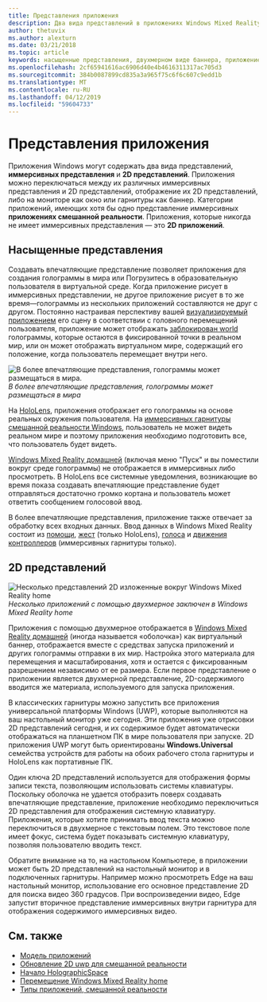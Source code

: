 ```yaml
---
title: Представления приложения
description: Два вида представлений в приложениях Windows Mixed Reality, иммерсивных и 2D представления.
author: thetuvix
ms.author: alexturn
ms.date: 03/21/2018
ms.topic: article
keywords: насыщенные представления, двухмерном виде баннера, приложение
ms.openlocfilehash: 2cf65941616ac6906d40e4b4616311317ac705d3
ms.sourcegitcommit: 384b0087899cd835a3a965f75c6f6c607c9edd1b
ms.translationtype: MT
ms.contentlocale: ru-RU
ms.lasthandoff: 04/12/2019
ms.locfileid: "59604733"
---
```

# <a name="app-views"></a>Представления приложения

Приложения Windows могут содержать два вида представлений, **иммерсивных представления** и **2D представлений**. Приложения можно переключаться между их различных иммерсивных представления и 2D представлений, отображение их 2D представлений, либо на мониторе как окно или гарнитуры как баннер. Категории приложений, имеющих хотя бы одно представление иммерсивных **приложениях смешанной реальности**. Приложения, которые никогда не имеет иммерсивных представления — это **2D приложений**.

## <a name="immersive-views"></a>Насыщенные представления

Создавать впечатляющие представление позволяет приложения для создания голограммы в мира или Погрузитесь в образовательную пользователя в виртуальной среде. Когда приложение рисует в иммерсивных представлении, не другое приложение рисует в то же время&mdash;голограммы из нескольких приложений составляются не друг с другом. Постоянно настраивая перспективу вашей [визуализируемый приложением](rendering.md) его сцену в соответствии с головного перемещений пользователя, приложение может отображать [заблокирован world](coordinate-systems.md) голограммы, которые остаются в фиксированной точки в реальном мир, или он может отображать виртуальном мире, содержащий его положение, когда пользователь перемещает внутри него.

![В более впечатляющие представления, голограммы может размещаться в мира.](images/designoverview.jpg)<br>
*В более впечатляющие представления, голограммы может размещаться в мира*

На [HoloLens](hololens-hardware-details.md), приложения отображает его голограммы на основе реальных окружения пользователя. На [иммерсивных гарнитуры смешанной реальности Windows](immersive-headset-hardware-details.md), пользователь не может видеть реальном мире и поэтому приложения необходимо подготовить все, что пользователь будет видеть.

[Windows Mixed Reality домашней](navigating-the-windows-mixed-reality-home.md) (включая меню "Пуск" и вы поместили вокруг среде голограммы) не отображается в иммерсивных либо просмотреть. В HoloLens все системные уведомления, возникающие во время показа создавать впечатляющие представление будет отправляться достаточно громко кортана и пользователь может ответить сообщением голосовой ввод.

В более впечатляющие представления, приложение также отвечает за обработку всех входных данных. Ввод данных в Windows Mixed Reality состоит из [помощи](gaze.md), [жест](gestures.md) (только HoloLens), [голоса](voice-input.md) и [движения контроллеров](motion-controllers.md) (иммерсивных гарнитуры только).

## <a name="2d-views"></a>2D представлений

![Несколько представлений 2D изложенные вокруг Windows Mixed Reality home](images/teleportation-640px.png)<br>
*Несколько приложений с помощью двухмерное заключен в Windows Mixed Reality home*

Приложения с помощью двухмерное отображается в [Windows Mixed Reality домашней](navigating-the-windows-mixed-reality-home.md) (иногда называется «оболочка») как виртуальный баннер, отображается вместе с средствах запуска приложений и других голограммы отправки в их мир. Настройка этого материала для перемещения и масштабирования, хотя и остается с фиксированным разрешением независимо от ее размера. Если первое представление о приложении является двухмерной представление, 2D-содержимого вводится же материала, используемого для запуска приложения.

В классических гарнитуры можно запустить все приложения универсальной платформы Windows (UWP), которые выполняются на ваш настольный монитор уже сегодня. Эти приложения уже отрисовки 2D представлений сегодня, и их содержимое будет автоматически отображаться на планшетном ПК в мире пользователя при запуске. 2D приложения UWP могут быть ориентированы **Windows.Universal** семейства устройств для работы на обоих рабочего стола гарнитуры и HoloLens как портативные ПК.

Один ключа 2D представлений используется для отображения формы записи текста, позволяющим использовать системы клавиатуры. Поскольку оболочка не удается отобразить поверх создавать впечатляющие представление, приложение необходимо переключиться 2D представления для отображения системную клавиатуру. Приложения, которые хотите принимать ввод текста можно переключиться в двухмерное с текстовым полем. Это текстовое поле имеет фокус, система будет показывать системную клавиатуру, позволяя пользователю вводить текст.

Обратите внимание на то, на настольном Компьютере, в приложении может быть 2D представлений на настольный монитор и в подключенных гарнитуры. Например можно просмотреть Edge на ваш настольный монитор, использование его основное представление 2D для поиска видео 360 градусов. При воспроизведении видео, Edge запустит вторичное представление иммерсивных внутри гарнитура для отображения содержимого иммерсивных видео.

## <a name="see-also"></a>См. также

* [Модель приложений](app-model.md)
* [Обновление 2D uwp для смешанной реальности](building-2d-apps.md)
* [Начало HolographicSpace](getting-a-holographicspace.md)
* [Перемещение Windows Mixed Reality home](navigating-the-windows-mixed-reality-home.md)
* [Типы приложений, смешанной реальности](types-of-mixed-reality-apps.md)

